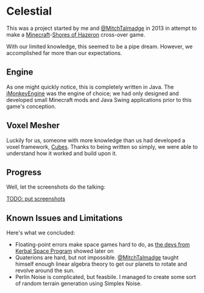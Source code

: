# Celestial

This was a project started by me and [@MitchTalmadge](https://github.com/MitchTalmadge) in 2013 in attempt
to make a [Minecraft](minecraft.net)-[Shores of Hazeron](https://www.hazeron.com/) cross-over game.

With our limited knowledge, this seemed to be a pipe dream. However, we accomplished far more than our expectations.

## Engine

As one might quickly notice, this is completely written in Java. The [jMonkeyEngine](https://jmonkeyengine.org/) was
the engine of choice; we had only designed and developed small Minecraft mods and Java Swing applications prior to
this game's conception.

## Voxel Mesher

Luckily for us, someone with more knowledge than us had developed a voxel framework, [Cubes](https://github.com/jMonkeyEngine-Contributions/cubes).
Thanks to being written so simply, we were able to understand how it worked and build upon it.

## Progress

Well, let the screenshots do the talking:

[TODO: put screenshots]()

## Known Issues and Limitations

Here's what we concluded:
- Floating-point errors make space games hard to do, as [the devs from Kerbal Space Program](https://www.youtube.com/watch?v=mXTxQko-JH0) showed
later on
- Quaterions are hard, but not impossible. [@MitchTalmadge](https://github.com/MitchTalmadge) taught himself enough linear algebra theory to get
our planets to rotate and revolve around the sun.
- Perlin Noise is complicated, but feasbile. I managed to create some sort of random terrain generation using Simplex Noise.
